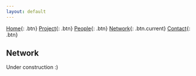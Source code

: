 ```yaml
---
layout: default 
---
```


[Home](index.html){: .btn}
[Project](project.html){: .btn}
[People](people.html){: .btn}
[Network](network.html){: .btn.current}
[Contact](contact.html){: .btn}

## Network

Under construction :)


